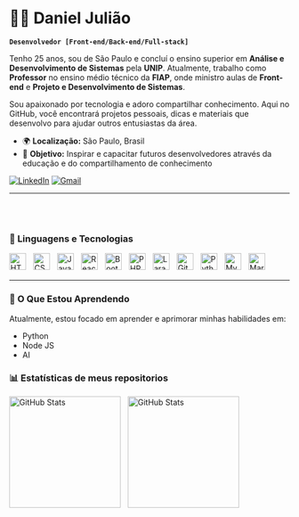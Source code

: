 # 👨‍💻 Daniel Julião

**`Desenvolvedor [Front-end/Back-end/Full-stack]`**

Tenho 25 anos, sou de São Paulo e concluí o ensino superior em **Análise e Desenvolvimento de Sistemas** pela **UNIP**. Atualmente, trabalho como **Professor** no ensino médio técnico da **FIAP**, onde ministro aulas de **Front-end** e **Projeto e Desenvolvimento de Sistemas**.

Sou apaixonado por tecnologia e adoro compartilhar conhecimento. Aqui no GitHub, você encontrará projetos pessoais, dicas e materiais que desenvolvo para ajudar outros entusiastas da área.

- 🌍 **Localização:** São Paulo, Brasil
- 🎯 **Objetivo:** Inspirar e capacitar futuros desenvolvedores através da educação e do compartilhamento de conhecimento

[![LinkedIn](https://img.shields.io/badge/LinkedIn-0077B5?style=for-the-badge&logo=linkedin&logoColor=white)](https://www.linkedin.com/in/juliaodaniel/)
[![Gmail](https://img.shields.io/badge/Gmail-D14836?style=for-the-badge&logo=gmail&logoColor=white)](mailto:danyelpj412@gmail.com)

---

<br/>
<br/>

### 🤖 Linguagens e Tecnologias

<img 
    align="left" 
    alt="HTML"
    title="HTML" 
    width="30px" 
    style="padding-right: 10px;" 
    src="https://cdn.jsdelivr.net/gh/devicons/devicon@latest/icons/html5/html5-original.svg" 
/>
<img 
    align="left" 
    alt="CSS" 
    title="CSS"
    width="30px" 
    style="padding-right: 10px;" 
    src="https://cdn.jsdelivr.net/gh/devicons/devicon@latest/icons/css3/css3-original.svg" 
/>
<img 
    align="left" 
    alt="JavaScript" 
    title="JavaScript"
    width="30px" 
    style="padding-right: 10px;" 
    src="https://cdn.jsdelivr.net/gh/devicons/devicon@latest/icons/javascript/javascript-original.svg" 
/>
<img 
    align="left" 
    alt="React"
    title="React" 
    width="30px" 
    style="padding-right: 10px;" 
    src="https://cdn.jsdelivr.net/gh/devicons/devicon@latest/icons/react/react-original.svg" 
/>
<img 
    align="left" 
    alt="Bootstrap"
    title="Bootstrap" 
    width="30px" 
    style="padding-right: 10px;" 
    src="https://cdn.jsdelivr.net/gh/devicons/devicon@latest/icons/bootstrap/bootstrap-original.svg" 
/>
<img 
    align="left" 
    alt="PHP" 
    title="PHP"
    width="30px" 
    style="padding-right: 10px;" 
    src="https://cdn.jsdelivr.net/gh/devicons/devicon@latest/icons/php/php-original.svg" 
/>
<img 
    align="left" 
    alt="Laravel" 
    title="Laravel"
    width="30px" 
    style="padding-right: 10px;" 
    src="https://cdn.jsdelivr.net/gh/devicons/devicon@latest/icons/laravel/laravel-original.svg" 
/>
<img 
    align="left" 
    alt="Git" 
    title="Git"
    width="30px" 
    style="padding-right: 10px;" 
    src="https://cdn.jsdelivr.net/gh/devicons/devicon@latest/icons/git/git-original.svg" 
/>
<img 
    align="left" 
    alt="Python" 
    title="Python"
    width="30px" 
    style="padding-right: 10px;" 
    src="https://cdn.jsdelivr.net/gh/devicons/devicon@latest/icons/python/python-original.svg" 
/>
<img 
    align="left" 
    alt="MySQL" 
    title="MySQL"
    width="30px" 
    style="padding-right: 10px;" 
    src="https://cdn.jsdelivr.net/gh/devicons/devicon@latest/icons/mysql/mysql-original.svg" 
/>
<img 
    align="left" 
    alt="MariaDB - MySQL" 
    title="MariaDB- MySQL"
    width="30px" 
    style="padding-right: 10px;" 
    src="https://cdn.jsdelivr.net/gh/devicons/devicon@latest/icons/mariadb/mariadb-original.svg" 
/>


<br/>
<br/>

---

### 🌱 O Que Estou Aprendendo
<p>
Atualmente, estou focado em aprender e aprimorar minhas habilidades em:

- Python
- Node JS
- AI
<p/>

### 📊 Estatísticas de meus repositorios ##

<p>
  <img 
    align="left" 
    alt="GitHub Stats" 
    height="200" 
    style="padding-right: 10px;" 
    src="https://github-readme-stats.vercel.app/api?username=MauricioKobayashi&show_icons=true&theme=tokyonight&include_all_commits=true&locale=pt-br" 
  />

<img 
      align="left" 
      alt="GitHub Stats" 
      height="200" 
      src="https://github-readme-stats.vercel.app/api/top-langs/?username=MauricioKobayashi&theme=tokyonight&layout=compact&custom_title=Tecnologias&langs_count=9" 
/>
<p/>
